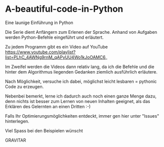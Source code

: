 # A-beautiful-code-in-Python
Eine launige Einführung in Python

Die Serie dient Anfängern zum Erlenen der Sprache. Anhand von Aufgaben werden Python-Befehle eingeführt und erläutert.

Zu jedem Programm gibt es ein Video auf YouTube https://www.youtube.com/playlist?list=PLhC_4AWNg9rnM_qAPyUU4Wo1kJoOAMC6_

Im Zweifel werden die Videos dann relativ lang, da ich die Befehle und die hinter dem Algorithmus liegenden Gedanken ziemlich ausführlich erläutere.

Nach Möglichkeit, versuche ich dabei, möglichst leicht lesbaren = pythonic Code zu erzeugen.

Nebenbei bemerkt, lerne ich dadurch auch noch einen ganze Menge dazu, denn nichts ist besser zum Lernen von neuen Inhalten geeignet, als das Erklären des Gelernten an einen Dritten :-)

Falls Ihr Optimierungsmöglichkeiten entdeckt, immer gen hier unter "Issues" hinterlegen.

Viel Spass bei den Beispielen wünscht

GRAVITAR
